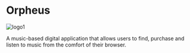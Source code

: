 

# Orpheus

![logo1](https://user-images.githubusercontent.com/102433425/171226409-982890ec-c0aa-4b3a-9dde-9a477f8762c7.png)


A music-based digital application that allows users to find, purchase and listen to music from the comfort of their browser.
